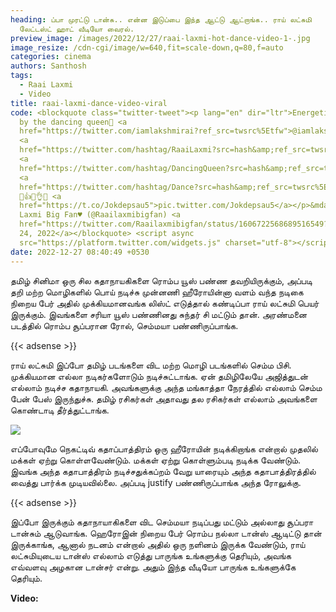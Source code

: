 ```yaml
---
heading: ப்பா முரட்டு டான்சு.. என்ன இடுப்பை இந்த ஆட்டு ஆட்றாங்க.. ராய் லட்சுமி
  லேட்டஸ்ட் ஹாட் வீடியோ வைரல்.
preview_image: /images/2022/12/27/raai-laxmi-hot-dance-video-1-.jpg
image_resize: /cdn-cgi/image/w=640,fit=scale-down,q=80,f=auto
categories: cinema
authors: Santhosh
tags:
  - Raai Laxmi
  - Video
title: raai-laxmi-dance-video-viral
code: <blockquote class="twitter-tweet"><p lang="en" dir="ltr">Energetic dance
  by the dancing queen👑 <a
  href="https://twitter.com/iamlakshmirai?ref_src=twsrc%5Etfw">@iamlakshmirai</a>
  <a
  href="https://twitter.com/hashtag/RaaiLaxmi?src=hash&amp;ref_src=twsrc%5Etfw">#RaaiLaxmi</a>
  <a
  href="https://twitter.com/hashtag/DancingQueen?src=hash&amp;ref_src=twsrc%5Etfw">#DancingQueen</a>
  <a
  href="https://twitter.com/hashtag/Dance?src=hash&amp;ref_src=twsrc%5Etfw">#Dance</a>
  👏👍💃👌💕 <a
  href="https://t.co/Jokdepsau5">pic.twitter.com/Jokdepsau5</a></p>&mdash; Raai
  Laxmi Big Fan♥ (@Raailaxmibigfan) <a
  href="https://twitter.com/Raailaxmibigfan/status/1606722568689516549?ref_src=twsrc%5Etfw">December
  24, 2022</a></blockquote> <script async
  src="https://platform.twitter.com/widgets.js" charset="utf-8"></script>
date: 2022-12-27 08:40:49 +0530
---
```

தமிழ் சினிமா ஒரு சில கதாநாயகிகளை ரொம்ப யூஸ் பண்ண தவறியிருக்கும், அப்படி தறி மற்ற மொழிகளில் பொய் நடிச்சு முன்னணி ஹீரோயின்னா வளம் வந்த நடிகை நிறைய பேர் அதில் முக்கியமானவங்க லிஸ்ட் எடுத்தால் கண்டிப்பா ராய் லட்சுமி பெயர் இருக்கும். இவங்களை சரியா யூஸ் பண்ணினது சுந்தர் சி மட்டும் தான். அரண்மனை படத்தில் ரொம்ப சூப்பரான ரோல், செம்மயா பண்ணிருப்பாங்க.

{{< adsense >}}

ராய் லட்சுமி இப்போ தமிழ் படங்களை விட மற்ற மொழி படங்களில் செம்ம பிசி. முக்கியமான எல்லா நடிகர்களோடும் நடிச்சுட்டாங்க. ஏன் தமிழிலேயே அஜித்துடன் எல்லாம் நடிச்ச கதாநாயகி. அவங்களுக்கு அந்த மங்காத்தா நேரத்தில் எல்லாம் செம்ம பேன் பேஸ் இருந்துச்சு. தமிழ் ரசிகர்கள் அதாவது தல ரசிகர்கள் எல்லாம் அவங்களை கொண்டாடி தீர்த்துட்டாங்க. 

![](/images/2022/12/27/raai-laxmi-hot-dance-video-2-.jpg)

எப்போவுமே நெகட்டிவ் கதாப்பாத்திரம் ஒரு ஹீரோயின் நடிக்கிறாங்க என்றால் முதலில் மக்கள் ஏற்று கொள்ளவேண்டும். மக்கள் ஏற்று கொள்ளும்படி நடிக்க வேண்டும். இவங்க அந்த கதாபாத்திரம் நடிச்சதுக்கப்றம் வேறு யாரையும் அந்த கதாபாத்திரத்தில் வைத்து பார்க்க முடியவில்லை. அப்படி justify பண்ணிருப்பாங்க அந்த ரோலுக்கு.

{{< adsense >}}

இப்போ இருக்கும் கதாநாயாகிகளை விட செம்மயா நடிப்பது மட்டும் அல்லாது சூப்பரா டான்சும் ஆடுவாங்க. ஹெரோஇன்  நிறைய பேர் ரொம்ப நல்லா டான்ஸ் ஆடிட்டு தான் இருக்காங்க, ஆனால் நடனம் என்றால் அதில் ஒரு நளினம் இருக்க வேண்டும், ராய் லட்சுமியுடைய டான்ஸ் எல்லாம் எடுத்து பாருங்க உங்களுக்கு தெரியும், அவங்க எவ்வளவு அழகான டான்சர் என்று. அதும் இந்த வீடியோ பாருங்க உங்களுக்கே தெரியும். 

**V﻿ideo:**